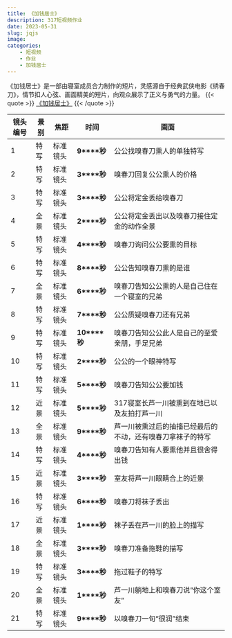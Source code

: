 ```yaml
---
title: 《加钱居士》
description: 317短视频作业
date: 2023-05-31
slug: jqjs
image:
categories:
    - 短视频
    - 作业
    - 加钱居士
---
```

《加钱居士》是一部由寝室成员合力制作的短片，灵感源自于经典武侠电影《绣春刀》，情节扣人心弦、画面精美的短片，向观众展示了正义与勇气的力量。
{{< quote >}}
[《加钱居士》](https://s138.ananas.chaoxing.com/sv-w7/video/9c/31/68/36ce3ac13b1a65bda9c163eec9459d21/sd.mp4?at_=1685629241672&ak_=87e39adc9c1ee61b9acb5a92f5681a6c&ad_=7edc259613e82ba0989c599ec714e9f2)
{{< /quote >}}

 

| 镜头编号 | 景别 | **焦距** | **时间**     | 画面                                                       |
| -------- | ---- | -------- | ------------ | ---------------------------------------------------------- |
| 1        | 特写 | 标准镜头 | **9****秒**  | 公公找嗅春刀熏人的单独特写                                 |
| 2        | 特写 | 标准镜头 | **3****秒**  | 嗅春刀回复公公熏人的价格                                   |
| 3        | 特写 | 标准镜头 | **3****秒**  | 公公将定金丢给嗅春刀                                       |
| 4        | 全景 | 标准镜头 | **2****秒**  | 公公将定金丢出以及嗅春刀接住定金的动作全景                 |
| 5        | 特写 | 标准镜头 | **4****秒**  | 嗅春刀询问公公要熏的目标                                   |
| 6        | 特写 | 标准镜头 | **8****秒**  | 公公告知嗅春刀熏的是谁                                     |
| 7        | 全景 | 标准镜头 | **6****秒**  | 嗅春刀告知公公熏的人是自己住在一个寝室的兄弟               |
| 8        | 特写 | 标准镜头 | **7****秒**  | 公公质疑嗅春刀还有兄弟                                     |
| 9        | 特写 | 标准镜头 | **10****秒** | 嗅春刀告知公公此人是自己的至爱亲朋，手足兄弟               |
| 10       | 特写 | 标准镜头 | **2****秒**  | 公公的一个眼神特写                                         |
| 11       | 特写 | 标准镜头 | **5****秒**  | 嗅春刀告知公公要加钱                                       |
| 12       | 近景 | 标准镜头 | **5****秒**  | 317寝室长芦一川被熏到在地已以及友拍打芦一川                |
| 13       | 全景 | 标准镜头 | **9****秒**  | 芦一川被熏过后的抽搐已经最后的不动，还有嗅春刀拿袜子的特写 |
| 14       | 特写 | 标准镜头 | **4****秒**  | 嗅春刀告知有人要熏他并且很舍得出钱                         |
| 15       | 近景 | 标准镜头 | **3****秒**  | 室友将芦一川眼睛合上的近景                                 |
| 16       | 特写 | 标准镜头 | **6****秒**  | 嗅春刀将袜子丢出                                           |
| 17       | 近景 | 标准镜头 | **1****秒**  | 袜子丢在芦一川的脸上的描写                                 |
| 18       | 全景 | 标准镜头 | **3****秒**  | 嗅春刀准备拖鞋的描写                                       |
| 19       | 特写 | 标准镜头 | **3****秒**  | 拖过鞋子的特写                                             |
| 20       | 全景 | 标准镜头 | **1****秒**  | 芦一川躺地上和嗅春刀说“你这个室友”                         |
| 21       | 特写 | 标准镜头 | **9****秒**  | 以嗅春刀一句“很润”结束                                     |
